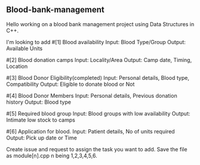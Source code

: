 ## Blood-bank-management

Hello working on a blood bank management project using Data Structures in C++.

I'm looking to add 
#[1] Blood availability 
      Input: Blood Type/Group
      Output: Available Units
      
#[2] Blood donation camps 
      Input: Locality/Area
      Output: Camp date, Timing, Location
      
#[3] Blood Donor Eligibility(completed)
      Input: Personal details, Blood type, Compatibility
      Output: Eligible to donate blood or Not

#[4] Blood Donor Members
      Input: Personal details, Previous donation history
      Output: Blood type
      
#[5] Required blood group
      Input: Blood groups with low availability 
      Output: Intimate low stock to camps

#[6] Application for blood. 
      Input: Patient details, No of units required
      Output: Pick up date or Time


Create issue and request to assign the task you want to add.
Save the file as module[n].cpp
n being 1,2,3,4,5,6.
